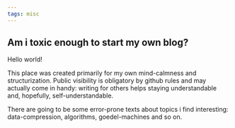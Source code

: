 ```yaml
---
tags: misc
---
```


## Am i toxic enough to start my own blog?

Hello world!

This place was created primarily for my own mind-calmness and structurization.
Public visibility is obligatory by github rules and may actually come in handy: writing for others helps staying understandable and, hopefully, self-understandable.

There are going to be some error-prone texts about topics i find interesting: data-compression, algorithms, goedel-machines and so on.

